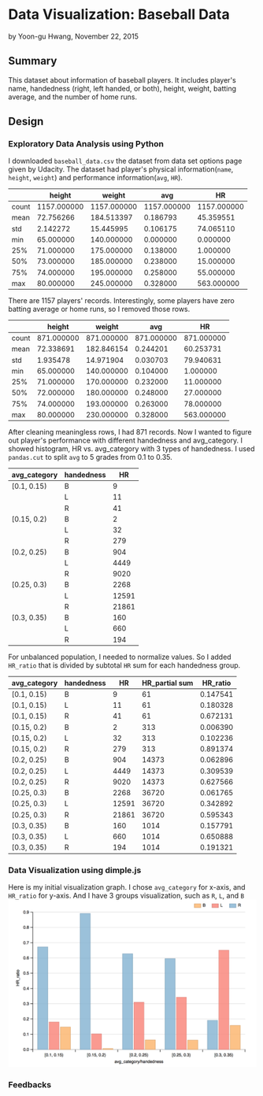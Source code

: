 # Data Visualization: Baseball Data
by Yoon-gu Hwang, November 22, 2015

## Summary ##

This dataset about information of baseball players. 
It includes player's name, handedness (right, left handed, or both), height, weight, batting average, and the number of home runs.

## Design ##
### Exploratory Data Analysis using Python ###
I downloaded `baseball_data.csv` the dataset from data set options page given by Udacity. The dataset had player's physical information(`name`, `height`, `weight`) and performance information(`avg`, `HR`).


|      |      height |      weight |         avg |          HR|
|------|-------------|-------------|-------------|------------|
|count | 1157.000000 | 1157.000000 | 1157.000000 | 1157.000000|
|mean  |   72.756266 |  184.513397 |    0.186793 |   45.359551|
|std   |    2.142272 |   15.445995 |    0.106175 |   74.065110|
|min   |   65.000000 |  140.000000 |    0.000000 |    0.000000|
|25%   |   71.000000 |  175.000000 |    0.138000 |    1.000000|
|50%   |   73.000000 |  185.000000 |    0.238000 |   15.000000|
|75%   |   74.000000 |  195.000000 |    0.258000 |   55.000000|
|max   |   80.000000 |  245.000000 |    0.328000 |  563.000000|

There are 1157 players' records. Interestingly, some players have zero batting average or home runs, so I removed those rows.

|      |     height |     weight |        avg |         HR|
|------|------------|------------|------------|-----------|
|count | 871.000000 | 871.000000 | 871.000000 | 871.000000|
|mean  |  72.338691 | 182.846154 |   0.244201 |  60.253731|
|std   |   1.935478 |  14.971904 |   0.030703 |  79.940631|
|min   |  65.000000 | 140.000000 |   0.104000 |   1.000000|
|25%   |  71.000000 | 170.000000 |   0.232000 |  11.000000|
|50%   |  72.000000 | 180.000000 |   0.248000 |  27.000000|
|75%   |  74.000000 | 193.000000 |   0.263000 |  78.000000|
|max   |  80.000000 | 230.000000 |   0.328000 | 563.000000|

After cleaning meaningless rows, I had 871 records. Now I wanted to figure out player's performance with different handedness and avg_category. I showed histogram, HR vs. avg_category with 3 types of handedness. 
I used `pandas.cut` to split `avg` to 5 grades from 0.1 to 0.35.

|avg_category | handedness |    HR |
|-------------|------------|-------|
|[0.1, 0.15)  | B          |     9 |
|             | L          |    11 |
|             | R          |    41 |
|[0.15, 0.2)  | B          |     2 |
|             | L          |    32 |
|             | R          |   279 |
|[0.2, 0.25)  | B          |   904 |
|             | L          |  4449 |
|             | R          |  9020 |
|[0.25, 0.3)  | B          |  2268 |
|             | L          | 12591 |
|             | R          | 21861 |
|[0.3, 0.35)  | B          |   160 |
|             | L          |   660 |
|             | R          |   194 |

For unbalanced population, I needed to normalize values. So I added `HR_ratio` that is divided by subtotal `HR` sum for each handedness group.


|  avg_category | handedness |  HR  |   HR_partial sum | HR_ratio |
|---------------|------------|------|------------------|----------|
|  [0.1, 0.15)  |         B  |    9 |    61            | 0.147541 |
|  [0.1, 0.15)  |         L  |   11 |    61            | 0.180328 |
|  [0.1, 0.15)  |         R  |   41 |    61            | 0.672131 |
|  [0.15, 0.2)  |         B  |    2 |   313            | 0.006390 |
|  [0.15, 0.2)  |         L  |   32 |   313            | 0.102236 |
|  [0.15, 0.2)  |         R  |  279 |   313            | 0.891374 |
|  [0.2, 0.25)  |         B  |  904 | 14373            | 0.062896 |
|  [0.2, 0.25)  |         L  | 4449 | 14373            | 0.309539 |
|  [0.2, 0.25)  |         R  | 9020 | 14373            | 0.627566 |
|  [0.25, 0.3)  |         B  | 2268 | 36720            | 0.061765 |
|  [0.25, 0.3)  |         L  |12591 | 36720            | 0.342892 |
|  [0.25, 0.3)  |         R  |21861 | 36720            | 0.595343 |
|  [0.3, 0.35)  |         B  |  160 |  1014            | 0.157791 |
|  [0.3, 0.35)  |         L  |  660 |  1014            | 0.650888 |
|  [0.3, 0.35)  |         R  |  194 |  1014            | 0.191321 |

### Data Visualization using dimple.js ###
Here is my initial visualization graph. I chose `avg_category` for x-axis, and `HR_ratio` for y-axis. And I have 3 groups visualization, such as `R`, `L`,  and `B`
![Initial Graph](initial.png)

### Feedbacks ###
